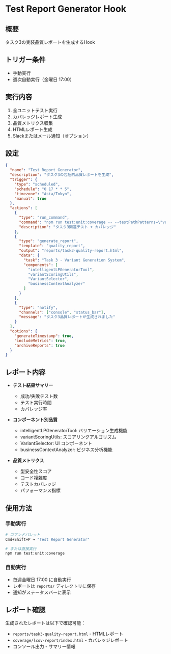 # Test Report Generator Hook

## 概要
タスク3の実装品質レポートを生成するHook

## トリガー条件
- 手動実行
- 週次自動実行（金曜日 17:00）

## 実行内容
1. 全ユニットテスト実行
2. カバレッジレポート生成
3. 品質メトリクス収集
4. HTMLレポート生成
5. Slackまたはメール通知（オプション）

## 設定

```json
{
  "name": "Test Report Generator",
  "description": "タスク3の包括的品質レポートを生成",
  "trigger": {
    "type": "scheduled",
    "schedule": "0 17 * * 5",
    "timezone": "Asia/Tokyo",
    "manual": true
  },
  "actions": [
    {
      "type": "run_command",
      "command": "npm run test:unit:coverage -- --testPathPatterns=\"variant-scoring-utils.test.ts|intelligent-lp-generator-fixed.test.ts|quick-test.test.ts\"",
      "description": "タスク3関連テスト + カバレッジ"
    },
    {
      "type": "generate_report",
      "template": "quality_report",
      "output": "reports/task3-quality-report.html",
      "data": {
        "task": "Task 3 - Variant Generation System",
        "components": [
          "intelligentLPGeneratorTool",
          "variantScoringUtils", 
          "VariantSelector",
          "businessContextAnalyzer"
        ]
      }
    },
    {
      "type": "notify",
      "channels": ["console", "status_bar"],
      "message": "タスク3品質レポートが生成されました"
    }
  ],
  "options": {
    "generateTimestamp": true,
    "includeMetrics": true,
    "archiveReports": true
  }
}
```

## レポート内容
- **テスト結果サマリー**
  - 成功/失敗テスト数
  - テスト実行時間
  - カバレッジ率

- **コンポーネント別品質**
  - intelligentLPGeneratorTool: バリエーション生成機能
  - variantScoringUtils: スコアリングアルゴリズム
  - VariantSelector: UI コンポーネント
  - businessContextAnalyzer: ビジネス分析機能

- **品質メトリクス**
  - 型安全性スコア
  - コード複雑度
  - テストカバレッジ
  - パフォーマンス指標

## 使用方法
### 手動実行
```bash
# コマンドパレット
Cmd+Shift+P → "Test Report Generator"

# または直接実行
npm run test:unit:coverage
```

### 自動実行
- 毎週金曜日 17:00 に自動実行
- レポートは `reports/` ディレクトリに保存
- 通知がステータスバーに表示

## レポート確認
生成されたレポートは以下で確認可能：
- `reports/task3-quality-report.html` - HTMLレポート
- `coverage/lcov-report/index.html` - カバレッジレポート
- コンソール出力 - サマリー情報